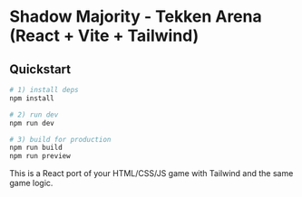# Shadow Majority - Tekken Arena (React + Vite + Tailwind)

## Quickstart
```bash
# 1) install deps
npm install

# 2) run dev
npm run dev

# 3) build for production
npm run build
npm run preview
```
This is a React port of your HTML/CSS/JS game with Tailwind and the same game logic.
